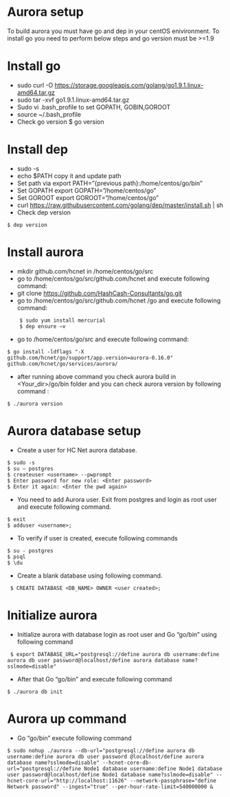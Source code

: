 # Aurora setup

To build aurora you must have go and dep in your centOS enivironment. To install go you need to perform  below steps and go version must be >=1.9


# Install go

- sudo curl -O https://storage.googleapis.com/golang/go1.9.1.linux-amd64.tar.gz
- sudo tar -xvf go1.9.1.linux-amd64.tar.gz
- Sudo vi .bash_profile to set GOPATH, GOBIN,GOROOT 
- source ~/.bash_profile
- Check go version
  $ go version

# Install dep
- sudo -s
- echo  $PATH copy it and update path 
- Set path via export PATH=”{previous path}:/home/centos/go/bin”
- Set GOPATH export GOPATH=”/home/centos/go”
- Set GOROOT export GOROOT=”/home/centos/go”
- curl https://raw.githubusercontent.com/golang/dep/master/install.sh | sh
- Check dep version 
```ssh
$ dep version

```

# Install aurora

- mkdir github.com/hcnet in /home/centos/go/src
- go to /home/centos/go/src/github.com/hcnet and execute following command:
- git clone https://github.com/HashCash-Consultants/go.git
- go to /home/centos/go/src/github.com/hcnet /go and execute following command:
```
	$ sudo yum install mercurial
	$ dep ensure –v
```
- go to /home/centos/go/src and execute following command:
```ssh
$ go install -ldflags "-X github.com/hcnet/go/support/app.version=aurora-0.16.0" github.com/hcnet/go/services/aurora/
```
- after running above command you check aurora build in <Your_dir>/go/bin folder and you can check aurora version by  following command :
```ssh
$ ./aurora version
```

# Aurora database setup
- Create a user for HC Net aurora database.
```
$ sudo -s
$ su – postgres
$ createuser <username> --pwprompt
$ Enter password for new role: <Enter password>
$ Enter it again: <Enter the pwd again>
```
- You need to add Aurora user. Exit from postgres and login as root user and execute following command.
```
$ exit
$ adduser <username>;
```
- To verify if user is created, execute following commands
```
$ su - postgres
$ psql
$ \du
```
- Create a blank database using following command.
```
 $ CREATE DATABASE <DB_NAME> OWNER <user created>;
```
 # Initialize aurora
 - Initialize aurora with database login as root user and Go   “go/bin” using following command
```
 $ export DATABASE_URL="postgresql://define aurora db username:define aurora db user password@localhost/define aurora database name?sslmode=disable"
```
- After that Go “go/bin” and execute following command
```
$ ./aurora db init
```
# Aurora up command
- Go “go/bin” execute following command
```
$ sudo nohup ./aurora --db-url="postgresql://define aurora db username:define aurora db user password @localhost/define aurora database name?sslmode=disable" --hcnet-core-db-url="postgresql://define Node1 database username:define Node1 database user password@localhost/define Node1 database name?sslmode=disable" --hcnet-core-url="http://localhost:11626" --network-passphrase="define Network password" --ingest="true" --per-hour-rate-limit=540000000 &
```
